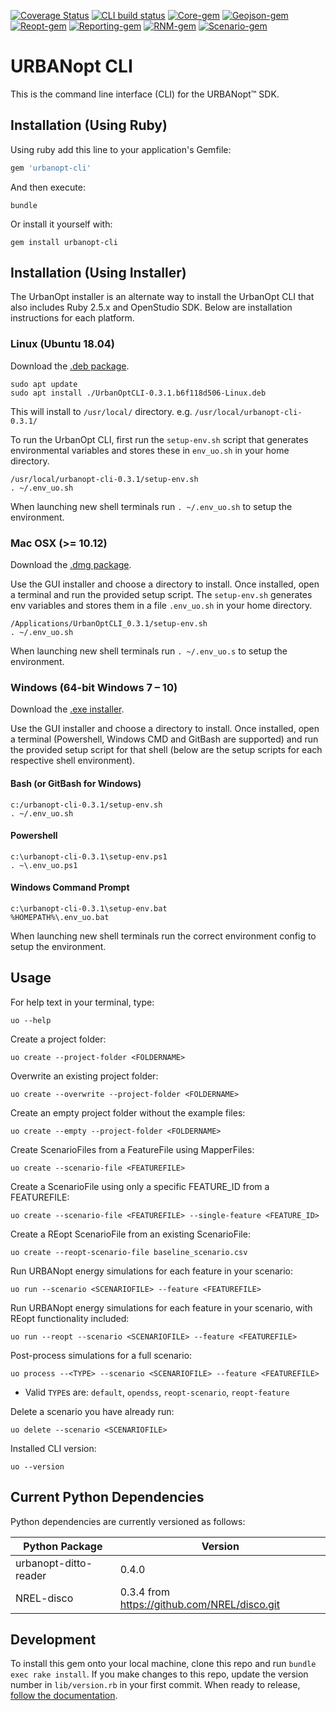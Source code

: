 [![Coverage Status](https://coveralls.io/repos/github/urbanopt/urbanopt-cli/badge.svg?branch=develop)](https://coveralls.io/github/urbanopt/urbanopt-cli?branch=develop)
[![CLI build status](https://github.com/urbanopt/urbanopt-cli/actions/workflows/nightly_ci_build.yml/badge.svg)](https://github.com/urbanopt/urbanopt-cli/actions/workflows/nightly_ci_build.yml)
[![Core-gem](https://github.com/urbanopt/urbanopt-core-gem/actions/workflows/nightly_build.yml/badge.svg)](https://github.com/urbanopt/urbanopt-core-gem/actions/workflows/nightly_build.yml)
[![Geojson-gem](https://github.com/urbanopt/urbanopt-geojson-gem/actions/workflows/nightly_build.yml/badge.svg)](https://github.com/urbanopt/urbanopt-geojson-gem/actions/workflows/nightly_build.yml)
[![Reopt-gem](https://github.com/urbanopt/urbanopt-reopt-gem/actions/workflows/nightly_ci_build.yml/badge.svg)](https://github.com/urbanopt/urbanopt-reopt-gem/actions/workflows/nightly_ci_build.yml)
[![Reporting-gem](https://github.com/urbanopt/urbanopt-reporting-gem/actions/workflows/nightly_ci_build.yml/badge.svg)](https://github.com/urbanopt/urbanopt-reporting-gem/actions/workflows/nightly_ci_build.yml)
[![RNM-gem](https://github.com/urbanopt/urbanopt-rnm-us-gem/actions/workflows/nightly_ci_build.yml/badge.svg)](https://github.com/urbanopt/urbanopt-rnm-us-gem/actions/workflows/nightly_ci_build.yml)
[![Scenario-gem](https://github.com/urbanopt/urbanopt-scenario-gem/actions/workflows/nightly_ci_build.yml/badge.svg)](https://github.com/urbanopt/urbanopt-scenario-gem/actions/workflows/nightly_ci_build.yml)

# URBANopt CLI

This is the command line interface (CLI) for the URBANopt™ SDK.

## Installation (Using Ruby)

Using ruby add this line to your application's Gemfile:

```ruby
gem 'urbanopt-cli'
```


And then execute:

```terminal
bundle
```

Or install it yourself with:

```terminal
gem install urbanopt-cli
```

## Installation (Using Installer)

The UrbanOpt installer is an alternate way to install the UrbanOpt CLI that also includes Ruby 2.5.x and OpenStudio SDK.
Below are installation instructions for each platform.

### Linux (Ubuntu 18.04)

Download the [.deb package](https://docs.urbanopt.net/installation/linux.html#install-with-the-urbanopt-installer).

```terminal
sudo apt update
sudo apt install ./UrbanOptCLI-0.3.1.b6f118d506-Linux.deb
```

This will install to `/usr/local/` directory.
e.g.
`/usr/local/urbanopt-cli-0.3.1/`

To run the UrbanOpt CLI, first run the `setup-env.sh` script that generates environmental variables and stores these in `env_uo.sh` in your home directory.

```terminal
/usr/local/urbanopt-cli-0.3.1/setup-env.sh
. ~/.env_uo.sh
```

When launching new shell terminals run `. ~/.env_uo.sh` to setup the environment. 

### Mac OSX (>= 10.12)

Download the [.dmg package](https://docs.urbanopt.net/installation/mac.html#install-with-the-urbanopt-installer).

Use the GUI installer and choose a directory to install. Once installed, open a terminal and run the provided setup script.
The `setup-env.sh` generates env variables and stores them in a file `.env_uo.sh` in your home directory.

```terminal
/Applications/UrbanOptCLI_0.3.1/setup-env.sh
. ~/.env_uo.sh
```

When launching new shell terminals run `. ~/.env_uo.s` to setup the environment. 

### Windows (64-bit Windows 7 – 10)

Download the [.exe installer](https://docs.urbanopt.net/installation/windows.html#install-with-the-urbanopt-installer).

Use the GUI installer and choose a directory to install. Once installed, open a terminal (Powershell, Windows CMD and GitBash are supported) and run the provided setup script for that shell (below are the setup scripts for each respective shell environment).


#### Bash (or GitBash for Windows)
```terminal
c:/urbanopt-cli-0.3.1/setup-env.sh
. ~/.env_uo.sh
```

#### Powershell
```terminal
c:\urbanopt-cli-0.3.1\setup-env.ps1
. ~\.env_uo.ps1
```
#### Windows Command Prompt
```terminal
c:\urbanopt-cli-0.3.1\setup-env.bat
%HOMEPATH%\.env_uo.bat
```

When launching new shell terminals run the correct environment config to setup the environment. 

## Usage

For help text in your terminal, type:

```terminal
uo --help
```

Create a project folder:

```terminal
uo create --project-folder <FOLDERNAME>
```

Overwrite an existing project folder:

```terminal
uo create --overwrite --project-folder <FOLDERNAME>
```

Create an empty project folder without the example files:

```terminal
uo create --empty --project-folder <FOLDERNAME>
```

Create ScenarioFiles from a FeatureFile using MapperFiles:

```terminal
uo create --scenario-file <FEATUREFILE>
```

Create a ScenarioFile using only a specific FEATURE_ID from a FEATUREFILE:

```terminal
uo create --scenario-file <FEATUREFILE> --single-feature <FEATURE_ID>
```

Create a REopt ScenarioFile from an existing ScenarioFile:

```terminal
uo create --reopt-scenario-file baseline_scenario.csv
```

Run URBANopt energy simulations for each feature in your scenario:

```terminal
uo run --scenario <SCENARIOFILE> --feature <FEATUREFILE>
```

Run URBANopt energy simulations for each feature in your scenario, with REopt functionality included:

```terminal
uo run --reopt --scenario <SCENARIOFILE> --feature <FEATUREFILE>
```

Post-process simulations for a full scenario:

```terminal
uo process --<TYPE> --scenario <SCENARIOFILE> --feature <FEATUREFILE>
```

- Valid `TYPE`s are: `default`, `opendss`, `reopt-scenario`, `reopt-feature`

Delete a scenario you have already run:

```terminal
uo delete --scenario <SCENARIOFILE>
```

Installed CLI version:

```terminal
uo --version
```

## Current Python Dependencies

Python dependencies are currently versioned as follows:

| Python Package  | Version |
| ----------- | ----------- |
| urbanopt-ditto-reader      | 0.4.0       |
| NREL-disco   |  0.3.4 from https://github.com/NREL/disco.git |

## Development

To install this gem onto your local machine, clone this repo and run `bundle exec rake install`. If you make changes to this repo, update the version number in `lib/version.rb` in your first commit. When ready to release, [follow the documentation](https://docs.urbanopt.net/developer_resources/release_instructions.html).
